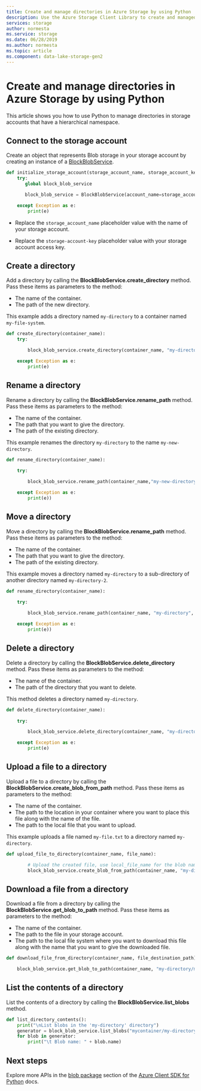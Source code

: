 ```yaml
---
title: Create and manage directories in Azure Storage by using Python
description: Use the Azure Storage Client Library to create and managed directories in Azure Blob storage accounts that have a hierarchical namespace
services: storage
author: normesta
ms.service: storage
ms.date: 06/28/2019
ms.author: normesta
ms.topic: article
ms.component: data-lake-storage-gen2
---
```


# Create and manage directories in Azure Storage by using Python

This article shows you how to use Python to manage directories in storage accounts that have a hierarchical namespace.

## Connect to the storage account

Create an object that represents Blob storage in your storage account by creating an instance of a [BlockBlobService](https://docs.microsoft.com/python/api/azure-storage-blob/azure.storage.blob.blockblobservice.blockblobservice?view=azure-python). 

```python
def initialize_storage_account(storage_account_name, storage_account_key):
    try:
       global block_blob_service

       block_blob_service = BlockBlobService(account_name=storage_account_name, account_key=storage_account_key)

    except Exception as e:
        print(e)
```
 
- Replace the `storage_account_name` placeholder value with the name of your storage account.

- Replace the `storage-account-key` placeholder value with your storage account access key.

## Create a directory

Add a directory by calling the **BlockBlobService.create_directory** method. Pass these items as parameters to the method:

- The name of the container.
- The path of the new directory.

This example adds a directory named `my-directory` to a container named `my-file-system`. 

```python
def create_directory(container_name):
    try:

        block_blob_service.create_directory(container_name, "my-directory")

    except Exception as e:
        print(e)
```

## Rename a directory

Rename a directory by calling the **BlockBlobService.rename_path** method. Pass these items as parameters to the method:

- The name of the container.
- The path that you want to give the directory.
- The path of the existing directory.

This example renames the directory `my-directory` to the name `my-new-directory`.

```python
def rename_directory(container_name):
  
    try:

        block_blob_service.rename_path(container_name,"my-new-directory","my-directory")

    except Exception as e:
        print(e)) 
```

## Move a directory

Move a directory by calling the **BlockBlobService.rename_path** method. Pass these items as parameters to the method:

- The name of the container.
- The path that you want to give the directory.
- The path of the existing directory.


This example moves a directory named `my-directory` to a sub-directory of another directory named `my-directory-2`. 

```python
def rename_directory(container_name):
  
    try:

        block_blob_service.rename_path(container_name, "my-directory", "my-directory-2/my-directory") )

    except Exception as e:
        print(e)) 

```

## Delete a directory

Delete a directory by calling the **BlockBlobService.delete_directory** method. Pass these items as parameters to the method:

- The name of the container.
- The path of the directory that you want to delete.

This method deletes a directory named `my-directory`.  

```python
def delete_directory(container_name):
  
    try:

        block_blob_service.delete_directory(container_name, "my-directory")

    except Exception as e:
        print(e)
```

## Upload a file to a directory 

Upload a file to a directory by calling the **BlockBlobService.create_blob_from_path** method. Pass these items as parameters to the method:

- The name of the container.
- The path to the location in your container where you want to place this file along with the name of the file.
- The path to the local file that you want to upload.

This example uploads a file named `my-file.txt` to a directory named `my-directory`.

```python
def upload_file_to_directory(container_name, file_name):

        # Upload the created file, use local_file_name for the blob name
        block_blob_service.create_blob_from_path(container_name, "my-directory/my-file.txt", file_name)
```

## Download a file from a directory 

Download a file from a directory by calling the **BlockBlobService.get_blob_to_path** method. Pass these items as parameters to the method:

- The name of the container.
- The path to the file in your storage account. 
- The path to the local file system where you want to download this file along with the name that you want to give the downloaded file.

```python
def download_file_from_directory(container_name, file_destination_path):

    block_blob_service.get_blob_to_path(container_name, "my-directory/my-file.txt", file_destination_path)
```
## List the contents of a directory 

List the contents of a directory by calling the **BlockBlobService.list_blobs** method.

```python
def list_directory_contents():
    print("\nList blobs in the 'my-directory' directory")
    generator = block_blob_service.list_blobs("mycontainer/my-directory")
    for blob in generator:
        print("\t Blob name: " + blob.name)
```

## Next steps

Explore more APIs in the [blob package](https://docs.microsoft.com/python/api/azure-storage-blob/azure.storage.blob?view=azure-python) section of the [Azure Client SDK for Python](https://docs.microsoft.com/python/api/overview/azure/storage/client?view=azure-python) docs.
